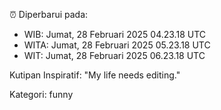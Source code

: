 ⏰ Diperbarui pada:
- WIB: Jumat, 28 Februari 2025 04.23.18 UTC
- WITA: Jumat, 28 Februari 2025 05.23.18 UTC
- WIT: Jumat, 28 Februari 2025 06.23.18 UTC

Kutipan Inspiratif:
"My life needs editing."


Kategori: funny

